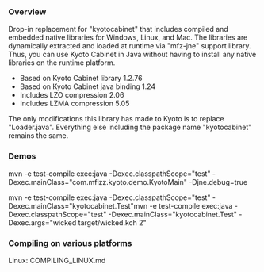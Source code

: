 ### Overview

Drop-in replacement for "kyotocabinet" that includes compiled and embedded
native libraries for Windows, Linux, and Mac.  The libraries are dynamically
extracted and loaded at runtime via "mfz-jne" support library.  Thus, you can
use Kyoto Cabinet in Java without having to install any native libraries on
the runtime platform.

 - Based on Kyoto Cabinet library 1.2.76
 - Based on Kyoto Cabinet java binding 1.24
 - Includes LZO compression 2.06
 - Includes LZMA compression 5.05

The only modifications this library has made to Kyoto is to replace "Loader.java".
Everything else including the package name "kyotocabinet" remains the same.

### Demos

mvn -e test-compile exec:java -Dexec.classpathScope="test" -Dexec.mainClass="com.mfizz.kyoto.demo.KyotoMain" -Djne.debug=true

mvn -e test-compile exec:java -Dexec.classpathScope="test" -Dexec.mainClass="kyotocabinet.Test"mvn -e test-compile exec:java -Dexec.classpathScope="test" -Dexec.mainClass="kyotocabinet.Test" -Dexec.args="wicked target/wicked.kch 2"

### Compiling on various platforms

Linux: COMPILING_LINUX.md
